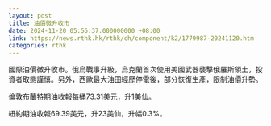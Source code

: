 ```yaml
---
layout: post
title: 油價微升收市
date: 2024-11-20 05:56:37.000000000 +08:00
link: https://news.rthk.hk/rthk/ch/component/k2/1779987-20241120.htm
categories: rthk
---
```


國際油價微升收市。俄烏戰事升級，烏克蘭首次使用美國武器襲擊俄羅斯領土，投資者取態謹慎。另外，西歐最大油田經歷停電後，部分恢復生產，限制油價升勢。

倫敦布蘭特期油收報每桶73.31美元，升1美仙。

紐約期油收報69.39美元，升23美仙，升幅0.3%。
